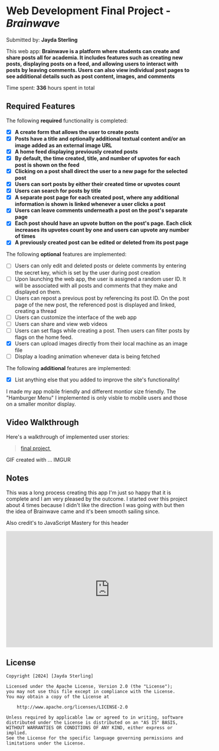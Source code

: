 # Web Development Final Project - *Brainwave*

Submitted by: **Jayda Sterling**

This web app: **Brainwave is a platform where students can create and share posts all for academia. It includes features such as creating new posts, displaying posts on a feed, and allowing users to interact with posts by leaving comments. Users can also view individual post pages to see additional details such as post content, images, and comments**

Time spent: **336** hours spent in total

## Required Features

The following **required** functionality is completed:

- [X] **A create form that allows the user to create posts**
- [X] **Posts have a title and optionally additional textual content and/or an image added as an external image URL**
- [X] **A home feed displaying previously created posts**
- [X] **By default, the time created, title, and number of upvotes for each post is shown on the feed**
- [X] **Clicking on a post shall direct the user to a new page for the selected post**
- [X] **Users can sort posts by either their created time or upvotes count**
- [X] **Users can search for posts by title**
- [X] **A separate post page for each created post, where any additional information is shown is linked whenever a user clicks a post**
- [X] **Users can leave comments underneath a post on the post's separate page**
- [X] **Each post should have an upvote button on the post's page. Each click increases its upvotes count by one and users can upvote any number of times**
- [X] **A previously created post can be edited or deleted from its post page**

The following **optional** features are implemented:

- [ ] Users can only edit and deleted posts or delete comments by entering the secret key, which is set by the user during post creation
- [ ] Upon launching the web app, the user is assigned a random user ID. It will be associated with all posts and comments that they make and displayed on them.
- [ ] Users can repost a previous post by referencing its post ID. On the post page of the new post, the referenced post is displayed and linked, creating a thread
- [ ] Users can customize the interface of the web app
- [ ] Users can share and view web videos
- [ ] Users can set flags while creating a post. Then users can filter posts by flags on the home feed.
- [X] Users can upload images directly from their local machine as an image file
- [ ] Display a loading animation whenever data is being fetched

The following **additional** features are implemented:

* [X] List anything else that you added to improve the site's functionality!

I made my app mobile friendly and different montior size friendly. The "Hamburger Menu" I implemented is only visble to mobile users and those on a smaller monitor display. 

## Video Walkthrough

Here's a walkthrough of implemented user stories:

<blockquote class="imgur-embed-pub" lang="en" data-id="a/0TlKbvB"  ><a href="//imgur.com/a/0TlKbvB"> final project </a></blockquote><script async src="//s.imgur.com/min/embed.js" charset="utf-8"></script>


GIF created with ...  IMGUR

## Notes

This was a long process creating this app I'm just so happy that it is complete and I am very pleased by the outcome. I started over this project about 4 times because I didn't like the direction I was going with but then the idea of Brainwave came and it's been smooth sailing since.

Also credit's to JavaScript Mastery for this header 

<iframe width="560" height="315" src="https://www.youtube.com/embed/B91wc5dCEBA?si=U0LFC8bSM08I9GDJ&amp;controls=0" title="YouTube video player" frameborder="0" allow="accelerometer; autoplay; clipboard-write; encrypted-media; gyroscope; picture-in-picture; web-share" referrerpolicy="strict-origin-when-cross-origin" allowfullscreen></iframe>

## License

    Copyright [2024] [Jayda Sterling]

    Licensed under the Apache License, Version 2.0 (the "License");
    you may not use this file except in compliance with the License.
    You may obtain a copy of the License at

        http://www.apache.org/licenses/LICENSE-2.0

    Unless required by applicable law or agreed to in writing, software
    distributed under the License is distributed on an "AS IS" BASIS,
    WITHOUT WARRANTIES OR CONDITIONS OF ANY KIND, either express or implied.
    See the License for the specific language governing permissions and
    limitations under the License.
